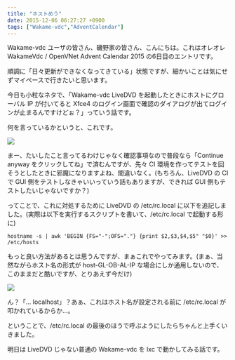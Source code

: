 ```yaml
---
title: "ホストめう"
date: 2015-12-06 06:27:27 +0900
tags: ["Wakame-vdc","AdventCalendar"]
---
```


Wakame-vdc ユーザの皆さん、磯野家の皆さん、こんにちは。これはオレオレ WakameVdc / OpenVNet Advent Calendar 2015 の6日目のエントリです。

順調に「日々更新ができなくなってきている」状態ですが、細かいことは気にせずマイペースで行きたいと思います。

今日も小粒なネタで、「Wakame-vdc LiveDVD を起動したときにホストにグローバル IP が付いてると Xfce4 のログイン画面で確認のダイアログが出てログインが止まるんですけどぉ？」っていう話です。

<!--more-->

何を言っているかというと、これです。

![](/images/wakame-vdc.adventcalendar.2015.1206-01.png )

まー、たいしたこと言ってるわけじゃなく確認事項なので普段なら「Continue anyway をクリックしてね」で済むんですが、先々 CI 環境を作ってテストを回そうとしたときに邪魔になりますよね、間違いなく。(もちろん、LiveDVD の CI で GUI 側をテストしなきゃいいっていう話もありますが、できれば GUI 側もテストしたいじゃないですか？)

ってことで、これに対処するために LiveDVD の /etc/rc.local に以下を追記しました。(実際は以下を実行するスクリプトを書いて、/etc/rc.local で起動する形に)

    hostname -s | awk 'BEGIN {FS="-";OFS="."} {print $2,$3,$4,$5" "$0}' >> /etc/hosts

もっと良い方法があるとは思うんですが、まぁこれでやってみます。(まぁ、当然ながらホスト名の形式が host-GL-OB-AL-IP な場合にしか通用しないので、このままだと酷いですが、とりあえず今だけ)

![](/images/wakame-vdc.adventcalendar.2015.1206-02.png )

ん？「... localhost」？あぁ、これはホスト名が設定される前に /etc/rc.local が叩かれているからか…。

ということで、/etc/rc.local の最後のほうで呼ぶようにしたらちゃんと上手くいきました。

明日は LiveDVD じゃない普通の Wakame-vdc を lxc で動かしてみる話です。




